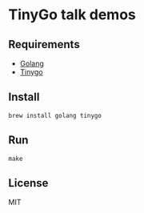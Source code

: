 # TinyGo talk demos

## Requirements

- [Golang](https://golang.org)
- [Tinygo](https://tinygo.org)


## Install

```
brew install golang tinygo
```


## Run

```
make
```


## License

MIT
